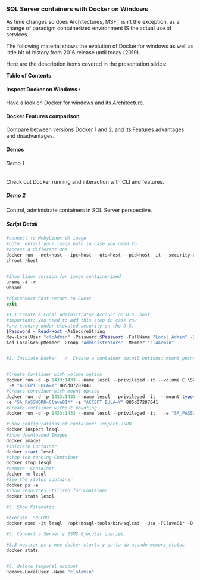 ### SQL Server containers with Docker on Windows


As time changes so does Architectures, MSFT isn't the exception, as a change of paradigm containerized environment IS the actual use of services.

The following material shows the evolution of Docker for windows as well as little bit of history from 2016 release until today (2019).

Here are the description items covered in the presentation slides:

**Table of Contents**

#### Inspect Docker on Windows : 

Have a look on Docker for windows and its Architecture.

#### Docker Features comparison
Compare between versions Docker 1 and 2, and its Features advantages and disadvantages.
#### Demos
###### Demo 1
Check out Docker running and interaction with CLI and features.

##### Demo 2
Control, administrate containers in SQL Server perspective.

##### Script Detail

```Powershell
#connect to MobyLinux VM image
#note: detail your image path in case you need to
#access a different one
docker run --net=host --ipc=host --uts=host --pid=host -it --security-opt=seccomp=unconfined --privileged --rm -v /:/host mcr.microsoft.com/mssql/server  /bin/sh
chroot /host


#Show linux version for image containerized
uname -a -r
whoami

#disconnect host return to Guest
exit

#1.1 Create a Local Adminsitrator Account on O.S. host
#important: you need to add this step in case you 
#are running under elevated security on the O.S.
$Password = Read-Host -AsSecureString 
New-LocalUser "cloAdmin" -Password $Password -FullName "Local Admin" -Description "Temp. Account for tests."
Add-LocalGroupMember -Group "Administrators" -Member "cloAdmin"


#2. Iniciate Docker   /  Create a container detail options: mount point,  restore a DBS.


#Create Container with volume option
docker run -d -p 1433:1433 --name lesql --privileged -it --volume C:\SQL_Backups:/media -e "SA_PASSWORD=Clave01*" `
 -e "ACCEPT_EULA=Y" 885d07287041
#Create Container with mount option
docker run -d -p 1433:1433 --name lesql --privileged -it  --mount type=bind,src=C:\SQL_Backups,dst=/host_mnt/c `
-e "SA_PASSWORD=Clave01*" -e "ACCEPT_EULA=Y" 885d07287041
#Create container without mounting
docker run -d -p 1433:1433 --name lesql --privileged -it   -e "SA_PASSWORD=Clave01*" -e "ACCEPT_EULA=Y" 885d07287041

#Show configurations of container: inspect JSON
docker inspect lesql
#Show downloaded Images
docker images
#Iniciate Container
docker start lesql
#stop the running Container
docker stop lesql
#Remove  Container
docker rm lesql
#See the status container
docker ps -a
#Show resources utilized for Container
docker stats lesql

#3. Show Kitematic .

#execute  SQLCMD
docker exec -it lesql  /opt/mssql-tools/bin/sqlcmd  -Usa -PClave01* -Q "select @@servername,@@version"

#5. Connect a Server y SSMS Ejecutar queries.

#5.3 mostrar ps y mem docker starts y en la db usando memory_status
docker stats


#6. delete temporal account
Remove-LocalUser -Name "cloAdmin"

